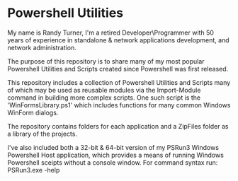 # Powershell Utilities

My name is Randy Turner, I'm a retired Developer\Programmer with 50 years of experience in standalone & network applications development, and network administration.

The purpose of this repository is to share many of my most popular Powershell Utilities and Scripts
created since Powershell was first released.

This repository includes a collection of Powershell Utilities and Scripts many of which may be used
as reusable modules via the Import-Module command in building more complex scripts. One such script is
the 'WinFormsLibrary.ps1' which includes functions for many common Windows WinForm dialogs.

The repository contains folders for each application and a ZipFiles folder as a library of the projects.

I've also included both a 32-bit & 64-bit version of my PSRun3 Windows Powershell Host application, which provides a means of running Windows Powershell sceipts without a console window. For command syntax run: 
PSRun3.exe -help


